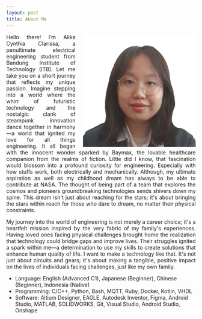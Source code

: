```yaml
---
layout: post
title: About Me
---
```


<div class="sidebar-about" style="text-align: justify">
  <img src=".\foto.jpeg" alt="Alika Cynthia Clarissa" width="300" style="float: right; margin-left: 20px;">
  <p>Hello there! I’m Alika Cynthia Clarissa, a penultimate electrical engineering student from Bandung Institute of Technology (ITB). Let me take you on a short journey that reflects my unique passion. Imagine stepping into a world where the whirr of futuristic technology and the nostalgic clank of steampunk innovation dance together in harmony—a world that ignited my love for all things engineering. It all began with the innocent wonder sparked by Baymax, the lovable healthcare companion from the realms of fiction. Little did I know, that fascination would blossom into a profound curiosity for engineering. Especially with how stuffs work, both electrically and mechanically. Although, my ultimate aspiration as well as my childhood dream has always to be able to contribute at NASA. The thought of being part of a team that explores the cosmos and pioneers groundbreaking technologies sends shivers down my spine. This dream isn't just about reaching for the stars; it's about bringing the stars within reach for those who dare to dream, no matter their physical constraints. </p>
  
  <p> My journey into the world of engineering is not merely a career choice; it's a heartfelt mission inspired by the very fabric of my family's experiences. Having loved ones facing physical challenges brought home the realization that technology could bridge gaps and improve lives. Their struggles ignited a spark within me—a determination to use my skills to create solutions that enhance human quality of life. I want to make a technology like that. It's not just about circuits and gears; it's about making a tangible, positive impact on the lives of individuals facing challenges, just like my own family. </p>
</div>

<div class="message">
  <ul>
    <li>Language: English (Advanced C1), Japanese (Beginner), Chinese (Beginner), Indonesia (Native)</li>
    <li>Programming: C/C++, Python, Bash, MQTT, Ruby, Docker, Kotlin, VHDL</li>
    <li>Software: Altium Designer, EAGLE, Autodesk Inventor, Figma, Android Studio, MATLAB, SOLIDWORKS, Git, Visual Studio, Android Studio, Onshape</li>
  </ul>
</div>

